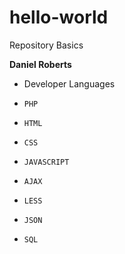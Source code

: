# hello-world
Repository Basics

__Daniel Roberts__ 
- Developer Languages
-     PHP
-     HTML
-     CSS
-     JAVASCRIPT
-     AJAX
-     LESS
-     JSON
-     SQL


